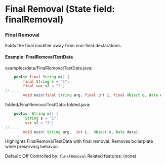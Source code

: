 # Final Removal (State field: finalRemoval)

### Final Removal
Folds the final modifier away from non-field declarations.

#### Example: FinalRemovalTestData

examples/data/FinalRemovalTestData.java:
```java
    public final String m() {
        final String s = "1";
        final var s2 = "2";
// ...
        void main(final String arg, final int i, final Object o, Data data);
```

folded/FinalRemovalTestData-folded.java:
```java
    public  String m() {
         String s = "1";
         var s2 = "2";
// ...
        void main( String arg,  int i,  Object o, Data data);
```

Highlights FinalRemovalTestData with final removal.
Removes boilerplate while preserving behavior.

Default: Off
Controlled by: `finalRemoval`
Related features: (none)
